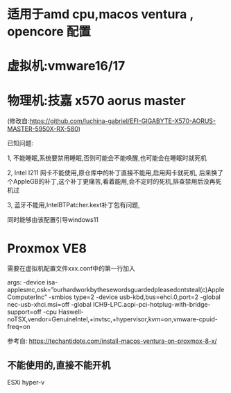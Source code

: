 # 适用于amd cpu,macos ventura , opencore 配置

# 虚拟机:vmware16/17

# 物理机:技嘉 x570 aorus master
(修改自:https://github.com/luchina-gabriel/EFI-GIGABYTE-X570-AORUS-MASTER-5950X-RX-580)

已知问题:

1, 不能睡眠,系统要禁用睡眠,否则可能会不能唤醒,也可能会在睡眠时就死机

2, Intel I211 网卡不能使用,原仓库中的补丁直接不能用,启用网卡就死机,
  后来换了个AppleGB的补丁,这个补丁更痛苦,看着能用,会不定时的死机,排查禁用后没再死机过

3, 蓝牙不能用,IntelBTPatcher.kext补丁包有问题,

同时能够由该配置引导windows11

# Proxmox VE8
需要在虚拟机配置文件xxx.conf中的第一行加入

args: -device isa-applesmc,osk=”ourhardworkbythesewordsguardedpleasedontsteal(c)AppleComputerInc” -smbios type=2 -device usb-kbd,bus=ehci.0,port=2 -global nec-usb-xhci.msi=off -global ICH9-LPC.acpi-pci-hotplug-with-bridge-support=off -cpu Haswell-noTSX,vendor=GenuineIntel,+invtsc,+hypervisor,kvm=on,vmware-cpuid-freq=on

参考自: https://techantidote.com/install-macos-ventura-on-proxmox-8-x/


不能使用的,直接不能开机
-------------------------------
ESXi
hyper-v
